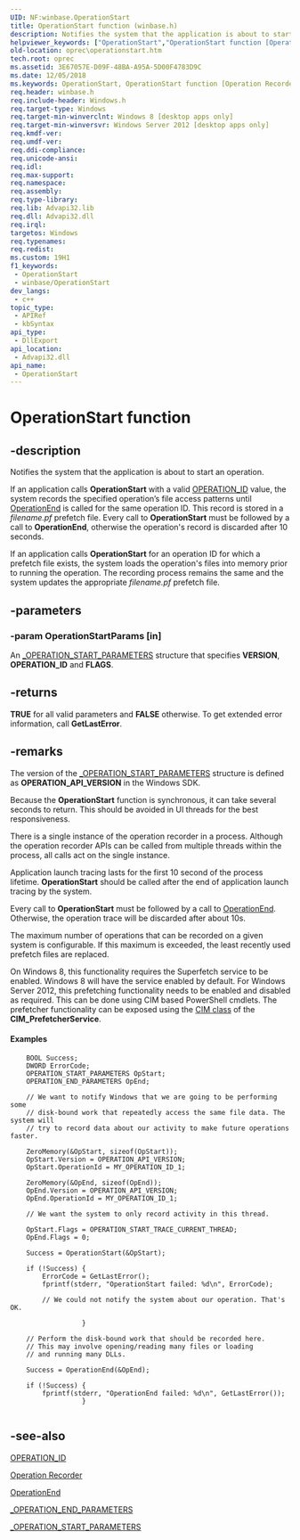 ```yaml
---
UID: NF:winbase.OperationStart
title: OperationStart function (winbase.h)
description: Notifies the system that the application is about to start an operation.
helpviewer_keywords: ["OperationStart","OperationStart function [Operation Recorder]","oprec.operationstart","winbase/OperationStart"]
old-location: oprec\operationstart.htm
tech.root: oprec
ms.assetid: 3E67057E-D09F-48BA-A95A-5D00F4783D9C
ms.date: 12/05/2018
ms.keywords: OperationStart, OperationStart function [Operation Recorder], oprec.operationstart, winbase/OperationStart
req.header: winbase.h
req.include-header: Windows.h
req.target-type: Windows
req.target-min-winverclnt: Windows 8 [desktop apps only]
req.target-min-winversvr: Windows Server 2012 [desktop apps only]
req.kmdf-ver: 
req.umdf-ver: 
req.ddi-compliance: 
req.unicode-ansi: 
req.idl: 
req.max-support: 
req.namespace: 
req.assembly: 
req.type-library: 
req.lib: Advapi32.lib
req.dll: Advapi32.dll
req.irql: 
targetos: Windows
req.typenames: 
req.redist: 
ms.custom: 19H1
f1_keywords:
 - OperationStart
 - winbase/OperationStart
dev_langs:
 - c++
topic_type:
 - APIRef
 - kbSyntax
api_type:
 - DllExport
api_location:
 - Advapi32.dll
api_name:
 - OperationStart
---
```


# OperationStart function


## -description

Notifies the system that the application is about to start an operation.

 If an application calls <b>OperationStart</b> with a valid <a href="/previous-versions/windows/desktop/oprec/operation-id">OPERATION_ID</a> value, the system records the specified operation’s file access patterns until <a href="/windows/desktop/api/winbase/nf-winbase-operationend">OperationEnd</a> is called for the same operation ID. This record is stored in a <i>filename.pf</i> prefetch file. Every call to <b>OperationStart</b> must be followed by a call to <b>OperationEnd</b>, otherwise the operation's record is discarded after 10 seconds.


If an application calls <b>OperationStart</b> for an operation ID for which a prefetch file exists, the system loads the operation's files into memory prior to running the operation. The recording process remains the same and the system updates the appropriate <i>filename.pf</i> prefetch file.

## -parameters

### -param OperationStartParams [in]

An <a href="/windows/desktop/api/winbase/ns-winbase-operation_start_parameters">_OPERATION_START_PARAMETERS</a> structure that specifies <b>VERSION</b>, <b>OPERATION_ID</b> and <b>FLAGS</b>.

## -returns

<b>TRUE</b> for all valid parameters and <b>FALSE</b> otherwise.  To get extended error information, call <b>GetLastError</b>.

## -remarks

The version of the <a href="/windows/desktop/api/winbase/ns-winbase-operation_start_parameters">_OPERATION_START_PARAMETERS</a> structure is defined as <b>OPERATION_API_VERSION</b> in the Windows SDK. 

Because the <b>OperationStart</b> function is synchronous, it can take several seconds to return. This should be avoided in UI threads for the best responsiveness.

There is a single instance of the operation recorder in a process. Although the operation  recorder APIs can be called from multiple threads within the process, all calls act on the single instance.

Application launch tracing lasts for the first 10 second of the process lifetime.  <b>OperationStart</b> should be called after the end of application launch tracing by the system. 

Every call to <b>OperationStart</b> must be followed by a call to <a href="/windows/desktop/api/winbase/nf-winbase-operationend">OperationEnd</a>. Otherwise, the operation trace will be discarded after about 10s.

The maximum number of operations that can be recorded on a given system is configurable. If this maximum is exceeded, the least recently used prefetch files are replaced. 

On Windows 8, this functionality requires the Superfetch service to be enabled. Windows 8 will have the service enabled by default. 
For Windows Server 2012, this prefetching functionality needs to be enabled and disabled as required. This can be done using CIM based PowerShell cmdlets.  The prefetcher functionality can be exposed using the <a href="/windows/desktop/WmiSdk/cimclas">CIM class</a>  of the <b>CIM_PrefetcherService</b>.



#### Examples


``` syntax
    BOOL Success;
    DWORD ErrorCode;
    OPERATION_START_PARAMETERS OpStart;
    OPERATION_END_PARAMETERS OpEnd;

    // We want to notify Windows that we are going to be performing some          
    // disk-bound work that repeatedly access the same file data. The system will 
    // try to record data about our activity to make future operations faster.    
    
    ZeroMemory(&OpStart, sizeof(OpStart));
    OpStart.Version = OPERATION_API_VERSION;
    OpStart.OperationId = MY_OPERATION_ID_1;

    ZeroMemory(&OpEnd, sizeof(OpEnd));
    OpEnd.Version = OPERATION_API_VERSION;
    OpEnd.OperationId = MY_OPERATION_ID_1;
 
    // We want the system to only record activity in this thread.

    OpStart.Flags = OPERATION_START_TRACE_CURRENT_THREAD;
    OpEnd.Flags = 0;

    Success = OperationStart(&OpStart);

    if (!Success) {
        ErrorCode = GetLastError();
        fprintf(stderr, "OperationStart failed: %d\n", ErrorCode);

        // We could not notify the system about our operation. That's OK.
  
                  }

    // Perform the disk-bound work that should be recorded here.  
    // This may involve opening/reading many files or loading     
    // and running many DLLs.                                    

    Success = OperationEnd(&OpEnd);

    if (!Success) {
        fprintf(stderr, "OperationEnd failed: %d\n", GetLastError());
                  }


```


## -see-also

<b></b>



<a href="/previous-versions/windows/desktop/oprec/operation-id">OPERATION_ID</a>



<a href="/previous-versions/windows/desktop/oprec/-operation-portal">Operation Recorder</a>



<a href="/windows/desktop/api/winbase/nf-winbase-operationend">OperationEnd</a>



<a href="/windows/desktop/api/winbase/ns-winbase-operation_end_parameters">_OPERATION_END_PARAMETERS</a>



<a href="/windows/desktop/api/winbase/ns-winbase-operation_start_parameters">_OPERATION_START_PARAMETERS</a>

